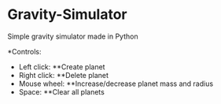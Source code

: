 # Gravity-Simulator
Simple gravity simulator made in Python

*Controls:
- Left click: **Create planet
- Right click: **Delete planet
- Mouse wheel: **Increase/decrease planet mass and radius
- Space: **Clear all planets

